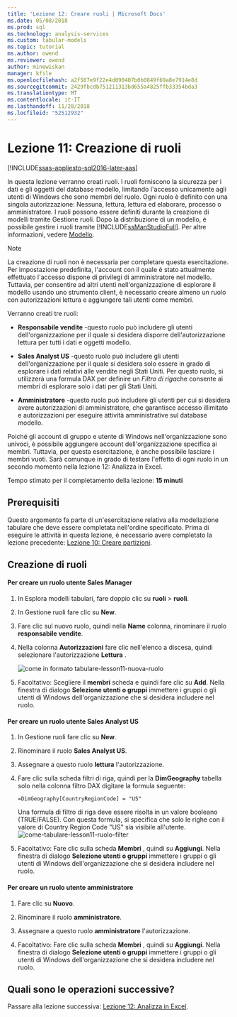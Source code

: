 ```yaml
---
title: 'Lezione 12: Creare ruoli | Microsoft Docs'
ms.date: 05/08/2018
ms.prod: sql
ms.technology: analysis-services
ms.custom: tabular-models
ms.topic: tutorial
ms.author: owend
ms.reviewer: owend
author: minewiskan
manager: kfile
ms.openlocfilehash: a2f507e9f22e4d090407b0b0849f69a8e7914e8d
ms.sourcegitcommit: 2429fbcdb751211313bd655a4825ffb33354bda3
ms.translationtype: MT
ms.contentlocale: it-IT
ms.lasthandoff: 11/28/2018
ms.locfileid: "52512932"
---
```

# <a name="lesson-11-create-roles"></a>Lezione 11: Creazione di ruoli
[!INCLUDE[ssas-appliesto-sql2016-later-aas](../includes/ssas-appliesto-sql2016-later-aas.md)]

In questa lezione verranno creati ruoli. I ruoli forniscono la sicurezza per i dati e gli oggetti del database modello, limitando l'accesso unicamente agli utenti di Windows che sono membri del ruolo. Ogni ruolo è definito con una singola autorizzazione: Nessuna, lettura, lettura ed elaborare, processo o amministratore. I ruoli possono essere definiti durante la creazione di modelli tramite Gestione ruoli. Dopo la distribuzione di un modello, è possibile gestire i ruoli tramite [!INCLUDE[ssManStudioFull](../includes/ssmanstudiofull-md.md)]. Per altre informazioni, vedere [Modello](../analysis-services/tabular-models/roles-ssas-tabular.md).  
  
> [!NOTE]  
> La creazione di ruoli non è necessaria per completare questa esercitazione. Per impostazione predefinita, l'account con il quale è stato attualmente effettuato l'accesso dispone di privilegi di amministratore nel modello. Tuttavia, per consentire ad altri utenti nell'organizzazione di esplorare il modello usando uno strumento client, è necessario creare almeno un ruolo con autorizzazioni lettura e aggiungere tali utenti come membri.  
  
Verranno creati tre ruoli:  
  
-   **Responsabile vendite** -questo ruolo può includere gli utenti dell'organizzazione per il quale si desidera disporre dell'autorizzazione lettura per tutti i dati e oggetti modello.  
  
-   **Sales Analyst US** -questo ruolo può includere gli utenti dell'organizzazione per il quale si desidera solo essere in grado di esplorare i dati relativi alle vendite negli Stati Uniti. Per questo ruolo, si utilizzerà una formula DAX per definire un *Filtro di riga*che consente ai membri di esplorare solo i dati per gli Stati Uniti.  
  
-   **Amministratore** -questo ruolo può includere gli utenti per cui si desidera avere autorizzazioni di amministratore, che garantisce accesso illimitato e autorizzazioni per eseguire attività amministrative sul database modello.  
  
Poiché gli account di gruppo e utente di Windows nell'organizzazione sono univoci, è possibile aggiungere account dell'organizzazione specifica ai membri. Tuttavia, per questa esercitazione, è anche possibile lasciare i membri vuoti. Sarà comunque in grado di testare l'effetto di ogni ruolo in un secondo momento nella lezione 12: Analizza in Excel.  
  
Tempo stimato per il completamento della lezione: **15 minuti**  
  
## <a name="prerequisites"></a>Prerequisiti  
Questo argomento fa parte di un'esercitazione relativa alla modellazione tabulare che deve essere completata nell'ordine specificato. Prima di eseguire le attività in questa lezione, è necessario avere completato la lezione precedente: [Lezione 10: Creare partizioni](../analysis-services/lesson-10-create-partitions.md).  
  
## <a name="create-roles"></a>Creazione di ruoli  
  
#### <a name="to-create-a-sales-manager-user-role"></a>Per creare un ruolo utente Sales Manager  
  
1.  In Esplora modelli tabulari, fare doppio clic su **ruoli** > **ruoli**.  
  
2.  In Gestione ruoli fare clic su **New**.  
  
3.  Fare clic sul nuovo ruolo, quindi nella **Name** colonna, rinominare il ruolo **responsabile vendite**.  
  
4.  Nella colonna **Autorizzazioni** fare clic nell'elenco a discesa, quindi selezionare l'autorizzazione **Lettura** . 

    ![come in formato tabulare-lesson11-nuova-ruolo](../analysis-services/media/as-tabular-lesson11-new-role.png) 
  
5.  Facoltativo: Scegliere il **membri** scheda e quindi fare clic su **Add**. Nella finestra di dialogo **Selezione utenti o gruppi** immettere i gruppi o gli utenti di Windows dell'organizzazione che si desidera includere nel ruolo.  
  
#### <a name="to-create-a-sales-analyst-us-user-role"></a>Per creare un ruolo utente Sales Analyst US  
  
1.  In Gestione ruoli fare clic su **New**.    
  
2.  Rinominare il ruolo **Sales Analyst US**.  
  
3.  Assegnare a questo ruolo **lettura** l'autorizzazione.  
  
4.  Fare clic sulla scheda filtri di riga, quindi per la **DimGeography** tabella solo nella colonna filtro DAX digitare la formula seguente:  
  
    ```
    =DimGeography[CountryRegionCode] = "US" 
    ```
    
    Una formula di filtro di riga deve essere risolta in un valore booleano (TRUE/FALSE). Con questa formula, si specifica che solo le righe con il valore di Country Region Code "US" sia visibile all'utente.  
    ![come-tabulare-lesson11-ruolo-filter](../analysis-services/media/as-tabular-lesson11-role-filter.png) 
  
6.  Facoltativo: Fare clic sulla scheda **Membri** , quindi su **Aggiungi**. Nella finestra di dialogo **Selezione utenti o gruppi** immettere i gruppi o gli utenti di Windows dell'organizzazione che si desidera includere nel ruolo.  
  
#### <a name="to-create-an-administrator-user-role"></a>Per creare un ruolo utente amministratore  
  
1.  Fare clic su **Nuovo**.  
  
2.  Rinominare il ruolo **amministratore**.  
  
3.  Assegnare a questo ruolo **amministratore** l'autorizzazione.  
  
4.  Facoltativo: Fare clic sulla scheda **Membri** , quindi su **Aggiungi**. Nella finestra di dialogo **Selezione utenti o gruppi** immettere i gruppi o gli utenti di Windows dell'organizzazione che si desidera includere nel ruolo. 
  
  
## <a name="whats-next"></a>Quali sono le operazioni successive?
Passare alla lezione successiva: [Lezione 12: Analizza in Excel](../analysis-services/lesson-12-analyze-in-excel.md).

  
  
